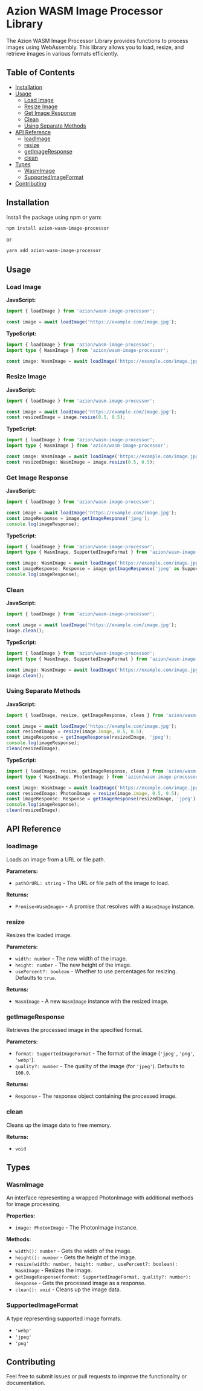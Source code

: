# Azion WASM Image Processor Library

The Azion WASM Image Processor Library provides functions to process images using WebAssembly. This library allows you to load, resize, and retrieve images in various formats efficiently.

## Table of Contents

- [Installation](#installation)
- [Usage](#usage)
  - [Load Image](#load-image)
  - [Resize Image](#resize-image)
  - [Get Image Response](#get-image-response)
  - [Clean](#clean)
  - [Using Separate Methods](#using-separate-methods)
- [API Reference](#api-reference)
  - [loadImage](#loadimage)
  - [resize](#resize)
  - [getImageResponse](#getimageresponse)
  - [clean](#clean)
- [Types](#types)
  - [WasmImage](#wasmimage)
  - [SupportedImageFormat](#supportedimageformat)
- [Contributing](#contributing)

## Installation

Install the package using npm or yarn:

```sh
npm install azion-wasm-image-processor
```

or

```sh
yarn add azion-wasm-image-processor
```

## Usage

### Load Image

**JavaScript:**

```javascript
import { loadImage } from 'azion/wasm-image-processor';

const image = await loadImage('https://example.com/image.jpg');
```

**TypeScript:**

```typescript
import { loadImage } from 'azion/wasm-image-processor';
import type { WasmImage } from 'azion/wasm-image-processor';

const image: WasmImage = await loadImage('https://example.com/image.jpg');
```

### Resize Image

**JavaScript:**

```javascript
import { loadImage } from 'azion/wasm-image-processor';

const image = await loadImage('https://example.com/image.jpg');
const resizedImage = image.resize(0.5, 0.5);
```

**TypeScript:**

```typescript
import { loadImage } from 'azion/wasm-image-processor';
import type { WasmImage } from 'azion/wasm-image-processor';

const image: WasmImage = await loadImage('https://example.com/image.jpg');
const resizedImage: WasmImage = image.resize(0.5, 0.5);
```

### Get Image Response

**JavaScript:**

```javascript
import { loadImage } from 'azion/wasm-image-processor';

const image = await loadImage('https://example.com/image.jpg');
const imageResponse = image.getImageResponse('jpeg');
console.log(imageResponse);
```

**TypeScript:**

```typescript
import { loadImage } from 'azion/wasm-image-processor';
import type { WasmImage, SupportedImageFormat } from 'azion/wasm-image-processor';

const image: WasmImage = await loadImage('https://example.com/image.jpg');
const imageResponse: Response = image.getImageResponse('jpeg' as SupportedImageFormat);
console.log(imageResponse);
```

### Clean

**JavaScript:**

```javascript
import { loadImage } from 'azion/wasm-image-processor';

const image = await loadImage('https://example.com/image.jpg');
image.clean();
```

**TypeScript:**

```typescript
import { loadImage } from 'azion/wasm-image-processor';
import type { WasmImage, SupportedImageFormat } from 'azion/wasm-image-processor';

const image: WasmImage = await loadImage('https://example.com/image.jpg');
image.clean();
```

### Using Separate Methods

**JavaScript:**

```javascript
import { loadImage, resize, getImageResponse, clean } from 'azion/wasm-image-processor';

const image = await loadImage('https://example.com/image.jpg');
const resizedImage = resize(image.image, 0.5, 0.5);
const imageResponse = getImageResponse(resizedImage, 'jpeg');
console.log(imageResponse);
clean(resizedImage);
```

**TypeScript:**

```typescript
import { loadImage, resize, getImageResponse, clean } from 'azion/wasm-image-processor';
import type { WasmImage, PhotonImage } from 'azion/wasm-image-processor';

const image: WasmImage = await loadImage('https://example.com/image.jpg');
const resizedImage: PhotonImage = resize(image.image, 0.5, 0.5);
const imageResponse: Response = getImageResponse(resizedImage, 'jpeg');
console.log(imageResponse);
clean(resizedImage);
```

## API Reference

### loadImage

Loads an image from a URL or file path.

**Parameters:**

- `pathOrURL: string` - The URL or file path of the image to load.

**Returns:**

- `Promise<WasmImage>` - A promise that resolves with a `WasmImage` instance.

### resize

Resizes the loaded image.

**Parameters:**

- `width: number` - The new width of the image.
- `height: number` - The new height of the image.
- `usePercent?: boolean` - Whether to use percentages for resizing. Defaults to `true`.

**Returns:**

- `WasmImage` - A new `WasmImage` instance with the resized image.

### getImageResponse

Retrieves the processed image in the specified format.

**Parameters:**

- `format: SupportedImageFormat` - The format of the image (`'jpeg'`, `'png'`, `'webp'`).
- `quality?: number` - The quality of the image (for `'jpeg'`). Defaults to `100.0`.

**Returns:**

- `Response` - The response object containing the processed image.

### clean

Cleans up the image data to free memory.

**Returns:**

- `void`

## Types

### WasmImage

An interface representing a wrapped PhotonImage with additional methods for image processing.

**Properties:**

- `image: PhotonImage` - The PhotonImage instance.

**Methods:**

- `width(): number` - Gets the width of the image.
- `height(): number` - Gets the height of the image.
- `resize(width: number, height: number, usePercent?: boolean): WasmImage` - Resizes the image.
- `getImageResponse(format: SupportedImageFormat, quality?: number): Response` - Gets the processed image as a response.
- `clean(): void` - Cleans up the image data.

### SupportedImageFormat

A type representing supported image formats.

- `'webp'`
- `'jpeg'`
- `'png'`

## Contributing

Feel free to submit issues or pull requests to improve the functionality or documentation.
